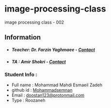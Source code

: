 # image-processing-class
image processing class - 002

## Information
* ##### Teacher: Dr. Farzin Yaghmaee - [Contact](mailto:f_yaghmaee@semnan.ac.ir)
* ##### TA : Amir Shokri - [Contact](mailto:amirshokri@semnan.ac.ir)

### Student Info :
* Full name : Mohammad Mahdi Esmaeil Zadeh
* github id : [Mohammadsemnan](https://github.com/Mohammadsemnan)
* Email : [doostan123@protonmail.com](mailto:doostan123@protonmail.com)
* Type : Roozaneh
